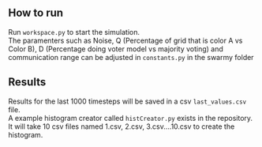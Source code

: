 ## How to run
Run ```workspace.py``` to start the simulation.<br>
The paramenters such as Noise, Q (Percentage of grid that is color A vs Color B), D (Percentage doing voter model vs majority voting) and communication range can be adjusted in ```constants.py``` in the swarmy folder

## Results
Results for the last 1000 timesteps will be saved in a csv ```last_values.csv``` file. <br>
A example histogram creator called ```histCreator.py``` exists in the repository. It will take 10 csv files named 1.csv, 2.csv, 3.csv....10.csv  to create the histogram.